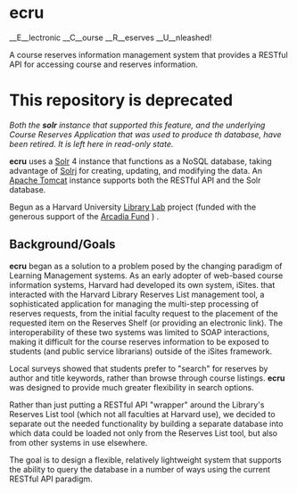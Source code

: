 ecru
====

__E__lectronic __C__ourse __R__eserves __U__nleashed!

A course reserves information management system that provides a RESTful API for accessing course and reserves information.

# This repository is deprecated 

*Both the **solr** instance that supported this feature, and the underlying Course Reserves Application that was used to produce th database, have been retired.  It is left here in read-only state.*
  
__ecru__ uses a [Solr](http://lucene.apache.org/solr/index.html) 4 instance that functions as a NoSQL database, taking advantage of [Solrj](https://wiki.apache.org/solr/Solrj) for creating, updating, and modifying the data.  An [Apache Tomcat](http://lucene.apache.org/solr/index.html) instance supports both the RESTful API and the Solr database.

Begun as a Harvard University [Library Lab](https://osc.hul.harvard.edu/liblab)  project (funded with the generous support of the [Arcadia Fund](http://www.arcadiafund.org.uk/) ) .

Background/Goals
----------------

__ecru__ began as a solution to a problem posed by the changing paradigm of Learning Management systems.  As an early adopter of web-based course information systems, Harvard had developed its own system, iSites. that interacted with the Harvard Library Reserves List management tool, a sophisticated application for managing the multi-step processing of reserves requests, from the initial faculty request to the placement of the requested item on the Reserves Shelf (or providing an electronic link).  The interoperability of these two systems was limited to SOAP interactions, making it difficult for the course reserves information to be exposed to students (and public service librarians) outside of the iSites framework.

Local surveys showed that students prefer to "search" for reserves by author and title keywords, rather than browse through course listings.  __ecru__ was designed to provide much greater flexibility in search options.  

Rather than just putting a RESTful API "wrapper" around the Library's Reserves List tool (which not all faculties at Harvard use), we decided to separate out the needed functionality by building a separate database into which data could be loaded not only from the Reserves List tool, but also from other systems in use elsewhere.

The goal is to design a flexible, relatively lightweight system that supports the ability to query the database in a number of ways using the current RESTful API paradigm.  
